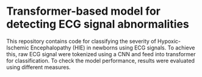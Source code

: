 # Transformer-based model for detecting ECG signal abnormalities 
This repository contains code for classifying the severity of Hypoxic-Ischemic Encephalopathy (HIE) in newborns using ECG signals. To achieve this, raw ECG signal were tokenized using a CNN and feed into transformer for classification. To check the model performance, results were evaluated using different measures.
